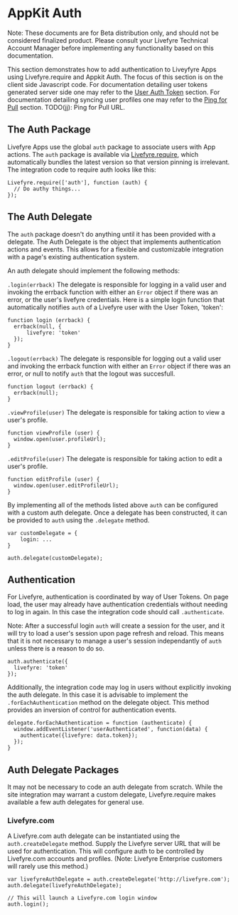 # AppKit Auth

Note: These documents are for Beta distribution only, and should not be considered finalized product. Please consult your Livefyre Technical Account Manager before implementing any functionality based on this documentation.

This section demonstrates how to add authentication to Liveyfyre Apps using Livefyre.require and Appkit Auth. The focus of this section is on the client side Javascript code. For documentation detailing user tokens generated server side one may refer to the [User Auth Token](/developers/getting-started/tokens/auth/) section. For documentation detailing syncing user profiles one may refer to the [Ping for Pull](/beta-docs/appkit-auth-page-changes/remote-profiles-2/) section. TODO(jj): Ping for Pull URL.

## The Auth Package

Livefyre Apps use the global `auth` package to associate users with App actions. The `auth` package is available via [Livefyre.require](/beta-docs/livefyre-require/), which automatically bundles the latest version so that version pinning is irrelevant. The integration code to require auth looks like this:

```
Livefyre.require(['auth'], function (auth) {
  // Do authy things...
});
```

## The Auth Delegate

The `auth` package doesn't do anything until it has been provided with a delegate. The Auth Delegate is the object that implements authentication actions and events. This allows for a flexible and customizable integration with a page's existing authentication system.

An auth delegate should implement the following methods:

`.login(errback)` The delegate is responsible for logging in a valid user and invoking the errback function with either an `Error` object if there was an error, or the user's livefyre credentials. Here is a simple login function that automatically notifies `auth` of a Livefyre user with the User Token, 'token':

```
function login (errback) {
  errback(null, {
      livefyre: 'token'
  });
}
```

`.logout(errback)` The delegate is responsible for logging out a valid user and invoking the errback function with either an `Error` object if there was an error, or null to notify `auth` that the logout was succesfull.

```
function logout (errback) {
  errback(null);
}
```

`.viewProfile(user)` The delegate is responsible for taking action to view a user's profile.

```
function viewProfile (user) {
  window.open(user.profileUrl);
}
```

`.editProfile(user)` The delegate is responsible for taking action to edit a user's profile.

```
function editProfile (user) {
  window.open(user.editProfileUrl);
}
```

By implementing all of the methods listed above `auth` can be configured with a custom auth delegate. Once a delegate has been constructed, it can be provided to `auth` using the `.delegate` method.

```
var customDelegate = {
    login: ...
}

auth.delegate(customDelegate);
```

## Authentication

For Livefyre, authentication is coordinated by way of User Tokens. On page load, the user may already have authentication credentials without needing to log in again. In this case the integration code should call `.authenticate`.

Note: After a successful login `auth` will create a session for the user, and it will try to load a user's session upon page refresh and reload. This means that it is not necessary to manage a user's session independantly of `auth` unless there is a reason to do so.

```
auth.authenticate({
  livefyre: 'token'
});
```

Additionally, the integration code may log in users without explicitly invoking the auth delegate. In this case it is advisable to implement the `.forEachAuthentication` method on the delegate object. This method provides an inversion of control for authentication events.

```
delegate.forEachAuthentication = function (authenticate) {
  window.addEventListener('userAuthenticated', function(data) {
    authenticate({livefyre: data.token});
  });
}
```

## Auth Delegate Packages

It may not be necessary to code an auth delegate from scratch. While the site integration may warrant a custom delegate, Livefyre.require makes available a few auth delegates for general use.

### Livefyre.com

A Livefyre.com auth delegate can be instantiated using the `auth.createDelegate` method. Supply the Livefyre server URL that will be used for authentication. This will configure auth to be controlled by Livefyre.com accounts and profiles. (Note: Livefyre Enterprise customers will rarely use this method.)

```
var livefyreAuthDelegate = auth.createDelegate('http://livefyre.com');
auth.delegate(livefyreAuthDelegate);

// This will launch a Livefyre.com login window
auth.login();
```
